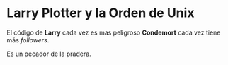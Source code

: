 # Larry Plotter y la Orden de Unix

El código de **Larry** cada vez es mas peligroso **Condemort**
cada vez tiene más *followers*.

Es un pecador de la pradera.
